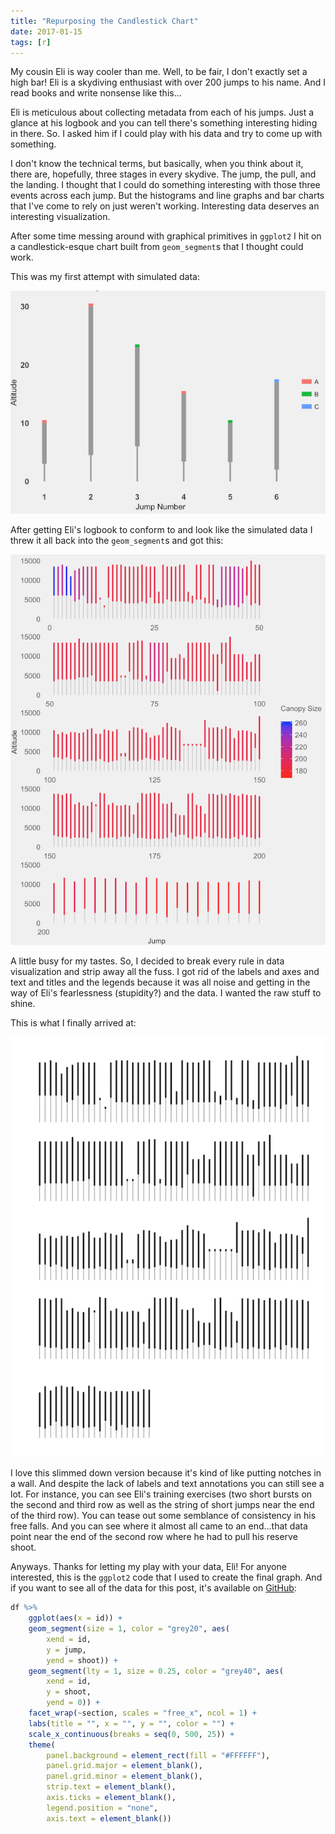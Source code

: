 ```yaml
---
title: "Repurposing the Candlestick Chart"
date: 2017-01-15
tags: [r]
---
```


My cousin Eli is way cooler than me. Well, to be fair, I don't exactly set a high bar! Eli is a skydiving enthusiast with over 200 jumps to his name. And I read books and write nonsense like this...

Eli is meticulous about collecting metadata from each of his jumps. Just a glance at his logbook and you can tell there's something interesting hiding in there. So. I asked him if I could play with his data and try to come up with something.

I don't know the technical terms, but basically, when you think about it, there are, hopefully, three stages in every skydive. The jump, the pull, and the landing. I thought that I could do something interesting with those three events across each jump. But the histograms and line graphs and bar charts that I've come to rely on just weren't working. Interesting data deserves an interesting visualization.

After some time messing around with graphical primitives in `ggplot2` I hit on a candlestick-esque chart built from `geom_segment`s that I thought could work.

This was my first attempt with simulated data:

![](/assets/img/candle1.png)

After getting Eli's logbook to conform to and look like the simulated data I threw it all back into the `geom_segment`s and got this:

![](/assets/img/candle2.png)

A little busy for my tastes. So, I decided to break every rule in data visualization and strip away all the fuss. I got rid of the labels and axes and text and titles and the legends because it was all noise and getting in the way of Eli's fearlessness (stupidity?) and the data. I wanted the raw stuff to shine.

This is what I finally arrived at:

![](/assets/img/candle3.png)

I love this slimmed down version because it's kind of like putting notches in a wall. And despite the lack of labels and text annotations you can still see a lot. For instance, you can see Eli's training exercises (two short bursts on the second and third row as well as the string of short jumps near the end of the third row). You can tease out some semblance of consistency in his free falls. And you can see where it almost all came to an end...that data point near the end of the second row where he had to pull his reserve shoot.

Anyways. Thanks for letting my play with your data, Eli! For anyone interested, this is the `ggplot2` code that I used to create the final graph. And if you want to see all of the data for this post, it's available on [GitHub](https://github.com/maxhumber/maxhumber.com/tree/master/_R):

``` r
df %>% 
    ggplot(aes(x = id)) + 
    geom_segment(size = 1, color = "grey20", aes(
        xend = id,
        y = jump, 
        yend = shoot)) +
    geom_segment(lty = 1, size = 0.25, color = "grey40", aes(
        xend = id,
        y = shoot, 
        yend = 0)) +
    facet_wrap(~section, scales = "free_x", ncol = 1) + 
    labs(title = "", x = "", y = "", color = "") + 
    scale_x_continuous(breaks = seq(0, 500, 25)) + 
    theme(
        panel.background = element_rect(fill = "#FFFFFF"), 
        panel.grid.major = element_blank(),
        panel.grid.minor = element_blank(),
        strip.text = element_blank(),
        axis.ticks = element_blank(),
        legend.position = "none",
        axis.text = element_blank())
```